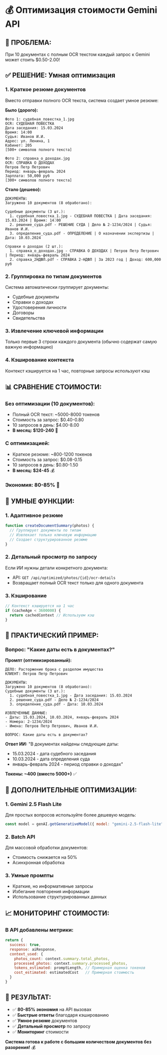 # 💰 Оптимизация стоимости Gemini API

## 🚨 **ПРОБЛЕМА:**
При 10 документах с полным OCR текстом каждый запрос к Gemini может стоить $0.50-2.00!

## ✅ **РЕШЕНИЕ: Умная оптимизация**

### **1. Краткое резюме документов**
Вместо отправки полного OCR текста, система создает умное резюме:

**Было (дорого):**
```
Фото 1: судебная_повестка_1.jpg
OCR: СУДЕБНАЯ ПОВЕСТКА
Дата заседания: 15.03.2024
Время: 14:00
Судья: Иванов И.И.
Адрес: ул. Ленина, 1
Кабинет: 205
[500+ символов полного текста]

Фото 2: справка_о_доходах.jpg
OCR: СПРАВКА О ДОХОДАХ
Петров Петр Петрович
Период: январь-февраль 2024
Зарплата: 50,000 руб
[300+ символов полного текста]
```

**Стало (дешево):**
```
ДОКУМЕНТЫ:
Загружено 10 документов (8 обработано):

Судебные документы (3 шт.):
  1. судебная_повестка_1.jpg - СУДЕБНАЯ ПОВЕСТКА | Дата заседания: 15.03.2024 | Время: 14:00
  2. решение_суда.pdf - РЕШЕНИЕ СУДА | Дело № 2-1234/2024 | Судья: Иванов И.И.
  3. определение_суда.pdf - ОПРЕДЕЛЕНИЕ | О назначении экспертизы | Дата: 10.03.2024

Справки о доходах (2 шт.):
  1. справка_о_доходах.jpg - СПРАВКА О ДОХОДАХ | Петров Петр Петрович | Период: январь-февраль 2024
  2. справка_2НДФЛ.pdf - СПРАВКА 2-НДФЛ | За 2023 год | Доход: 600,000 руб
```

### **2. Группировка по типам документов**
Система автоматически группирует документы:
- Судебные документы
- Справки о доходах  
- Удостоверения личности
- Договоры
- Свидетельства

### **3. Извлечение ключевой информации**
Только первые 3 строки каждого документа (обычно содержат самую важную информацию)

### **4. Кэширование контекста**
Контекст кэшируется на 1 час, повторные запросы используют кэш

## 📊 **СРАВНЕНИЕ СТОИМОСТИ:**

### **Без оптимизации (10 документов):**
- Полный OCR текст: ~5000-8000 токенов
- Стоимость за запрос: $0.40-0.80
- 10 запросов в день: $4.00-8.00
- **В месяц: $120-240** 💸

### **С оптимизацией:**
- Краткое резюме: ~800-1200 токенов  
- Стоимость за запрос: $0.08-0.15
- 10 запросов в день: $0.80-1.50
- **В месяц: $24-45** 💰

### **Экономия: 80-85%** 🎉

## 🧠 **УМНЫЕ ФУНКЦИИ:**

### **1. Адаптивное резюме**
```javascript
function createDocumentSummary(photos) {
  // Группирует документы по типам
  // Извлекает только ключевую информацию
  // Создает структурированное резюме
}
```

### **2. Детальный просмотр по запросу**
Если ИИ нужны детали конкретного документа:
- API: `GET /api/optimized/photos/{id}/ocr-details`
- Возвращает полный OCR текст только для одного документа

### **3. Кэширование**
```javascript
// Контекст кэшируется на 1 час
if (cacheAge < 3600000) {
  return cachedContext // Используем кэш
}
```

## 🎯 **ПРАКТИЧЕСКИЙ ПРИМЕР:**

### **Вопрос: "Какие даты есть в документах?"**

**Промпт (оптимизированный):**
```
ДЕЛО: Расторжение брака с разделом имущества
КЛИЕНТ: Петров Петр Петрович

ДОКУМЕНТЫ:
Загружено 10 документов (8 обработано):
Судебные документы (3 шт.):
  1. судебная_повестка_1.jpg - Дата заседания: 15.03.2024
  2. решение_суда.pdf - Дело № 2-1234/2024
  3. определение_суда.pdf - Дата: 10.03.2024

ИЗВЛЕЧЕННЫЕ ДАННЫЕ:
- Даты: 15.03.2024, 10.03.2024, январь-февраль 2024
- Номера: 2-1234/2024
- Имена: Петров Петр Петрович, Иванов И.И.

ВОПРОС: Какие даты есть в документах?
```

**Ответ ИИ:**
"В документах найдены следующие даты:
- 15.03.2024 - дата судебного заседания
- 10.03.2024 - дата определения суда  
- январь-февраль 2024 - период справки о доходах"

**Токены: ~400 (вместо 5000+)** ✅

## 🚀 **ДОПОЛНИТЕЛЬНЫЕ ОПТИМИЗАЦИИ:**

### **1. Gemini 2.5 Flash Lite**
Для простых вопросов используйте более дешевую модель:
```javascript
const model = genAI.getGenerativeModel({ model: "gemini-2.5-flash-lite" })
```

### **2. Batch API**
Для массовой обработки документов:
- Стоимость снижается на 50%
- Асинхронная обработка

### **3. Умные промпты**
- Краткие, но информативные запросы
- Избегание повторения информации
- Использование структурированных данных

## 📈 **МОНИТОРИНГ СТОИМОСТИ:**

### **В API добавлены метрики:**
```javascript
return {
  success: true,
  response: aiResponse,
  context_used: {
    photos_count: context.summary.total_photos,
    processed_photos: context.summary.processed_photos,
    tokens_estimated: promptLength, // Примерная оценка токенов
    cost_estimated: estimatedCost   // Примерная стоимость
  }
}
```

## 🎉 **РЕЗУЛЬТАТ:**

- ✅ **80-85% экономия** на API вызовах
- ✅ **Быстрые ответы** благодаря кэшированию  
- ✅ **Умное резюме** документов
- ✅ **Детальный просмотр** по запросу
- ✅ **Мониторинг** стоимости

**Система готова к работе с большим количеством документов без разорения!** 💰
